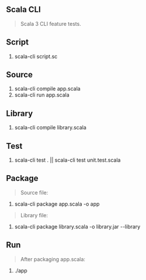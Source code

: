 Scala CLI
---------
>Scala 3 CLI feature tests.

Script
------
1. scala-cli script.sc

Source
------
1. scala-cli compile app.scala
2. scala-cli run app.scala

Library
-------
1. scala-cli compile library.scala

Test
----
1. scala-cli test . || scala-cli test unit.test.scala

Package
-------
>Source file:
1. scala-cli package app.scala -o app
>Library file:
1. scala-cli package library.scala -o library.jar --library

Run
---
>After packaging app.scala:
1. ./app